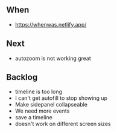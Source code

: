 ## When

- https://whenwas.netlify.app/

## Next

- autozoom is not working great

## Backlog

- timeline is too long
- I can't get autofill to stop showing up
- Make sidepanel collapseable
- We need more events
- save a timeline
- doesn't work on different screen sizes
